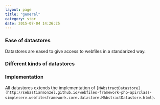 ```yaml
---
layout: page
title: "general"
category: stor
date: 2015-07-04 14:26:25
---
```


### Ease of datastores
Datastores are eased to give access to webfiles in a standarized way.

### Different kinds of datastores

### Implementation
All datastores extends the implementation of `[MAbstractDatastore](http://sebastianmonzel.github.io/webfiles-framework-php-api/class-simpleserv.webfilesframework.core.datastore.MAbstractDatastore.html)`.
